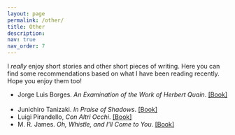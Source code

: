 ```yaml
---
layout: page
permalink: /other/
title: Other
description:
nav: true
nav_order: 7
---
```


I *really* enjoy short stories and other short pieces of writing. Here you can find some recommendations based on what I have been reading recently. Hope you enjoy them too!

<ul>
  <li>Jorge Luis Borges. <em>An Examination of the Work of Herbert Quain</em>. <a href="https://www.amazon.com/-/es/Ficciones-Introduction-Sturrock-Everymans-Contemporary/dp/0679422994">[Book]</a></li><br>
  <li>Junichiro Tanizaki. <em>In Praise of Shadows</em>. <a href="https://www.amazon.com/Praise-Shadows-Junichiro-Tanizaki/dp/0918172020">[Book]</a><br></li>
  
  <li>Luigi Pirandello, <em>Con Altri Occhi</em>. <a href="https://tinyurl.com/3hxmh85f">[Book]</a><br></li>
  
  <li>M. R. James. <em>Oh, Whistle, and I'll Come to You</em>. <a href="https://tinyurl.com/yf3jabtn">[Book]</a><br></li>
</ul>
